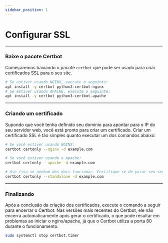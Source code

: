 ```yaml
---
sidebar_position: 1
---
```


# Configurar SSL

***

### Baixe o pacote Certbot

Começaremos baixando o pacote `certbot` que pode ser usado para criar certificados SSL
para o seu site.
```bash
# Se estiver usando NGINX, execute o seguinte:
apt install -y certbot python3-certbot-nginx
# Se estiver usando APACHE, execute o seguinte:
apt install -y certbot python3-certbot-apache
```
***

### Criando um certificado

Supondo que você tenha definido seu domínio para apontar para o IP do seu servidor web, você está pronto para criar um certificado.
Criar um certificado SSL é tão simples quanto executar um dos comandos abaixo:

```bash
# Se você estiver usando NGINX:
certbot certonly --nginx -d example.com

# Se você estiver usando o Apache:
certbot certonly --apache -d example.com

# Use isso se nenhum dos dois funcionar. Certifique-se de parar seu servidor web primeiro ao usar este método.
certbot certonly --standalone -d example.com
```

***
### Finalizando

Após a conclusão da criação dos certificados, execute o comando a seguir para encerrar o Certbot. Nas versões mais recentes do Certbot, ele não encerra automaticamente após gerar o certificado, o que pode resultar em problemas ao iniciar o nginx/apache, já que o Certbot utiliza a porta 80 durante o funcionamento.

```bash
sudo systemctl stop certbot.timer
```

